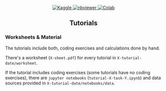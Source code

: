 <!-- Badges -->
</p>

<p align="center">
  <a href="https://www.kaggle.com/pietromonticone/template">
    <img alt="Kaggle" src="https://kaggle.com/static/images/open-in-kaggle.svg">
  </a>
  <a href="https://nbviewer.jupyter.org/github/pitmonticone/TemplateRepository">
    <img alt="nbviewer" src="https://github.com/jupyter/design/blob/master/logos/Badges/nbviewer_badge.svg">
  </a>
  <a href="https://colab.research.google.com/github/pitmonticone/TemplateRepository/blob/master">
    <img alt="Colab" src="https://colab.research.google.com/assets/colab-badge.svg">
  </a>
  
</p>

<!-- Title -->
<h2 align="center">
  Tutorials
</h2>

###   Worksheets & Material

The tutorials include both, coding exercises and calculations done by hand.

There's a worksheet (`X-sheet.pdf`) for every tutorial in `X-tutorial-date/worksheet`.

If the tutorial includes coding exercises (some tutorials have no coding exercises),
there are `jupyter notebooks` (`tutorial-X-task-Y.ipynb`) and data sources provided in `X-tutorial-date/notebooks/data`.

